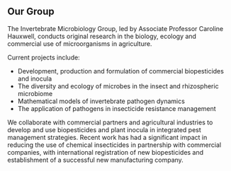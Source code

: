 ## Our Group

The Invertebrate Microbiology Group, led by Associate Professor Caroline Hauxwell, conducts original research in the biology, ecology and commercial use of microorganisms in agriculture. 

Current projects include:
- Development, production and formulation of commercial biopesticides and inocula
- The diversity and ecology of microbes in the insect and rhizospheric microbiome
- Mathematical models of invertebrate pathogen dynamics
- The application of pathogens in insecticide resistance management


We collaborate with commercial partners and agricultural industries to develop and use biopesticides and plant inocula in integrated pest management strategies. Recent work has had a significant impact in reducing the use of chemical insecticides in partnership with commercial companies, with international registration of new biopesticides and establishment of a successful new manufacturing company.
